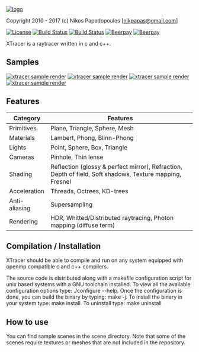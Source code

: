 [![logo](https://cdn.rawgit.com/4rknova/xtracer/develop/res/logo.svg)]()

Copyright 2010 - 2017 (c) Nikos Papadopoulos [nikpapas@gmail.com]

[![License](http://img.shields.io/:license-lgpl-blue.svg)](https://www.gnu.org/licenses/lgpl-3.0-standalone.html)
[![Build Status](https://travis-ci.org/4rknova/xtracer.svg?branch=develop)](https://travis-ci.org/4rknova/xtracer)
[![Build Status](https://travis-ci.org/4rknova/xtracer.svg?branch=master)](https://travis-ci.org/4rknova/xtracer)
[![Beerpay](https://beerpay.io/4rknova/xtracer/badge.svg?style=beer-square)](https://beerpay.io/4rknova/xtracer)
[![Beerpay](https://beerpay.io/4rknova/xtracer/make-wish.svg?style=flat-square)](https://beerpay.io/4rknova/xtracer?focus=wish)

XTracer is a raytracer written in c and c++.

Samples
-------
[![xtracer sample render](http://www.4rknova.com/xtracer/image/samples/0001.png)]()
[![xtracer sample render](http://www.4rknova.com/xtracer/image/samples/gi_2.png)]()
[![xtracer sample render](http://www.4rknova.com/xtracer/image/samples/gi_4.png)]()
[![xtracer sample render](http://www.4rknova.com/xtracer/image/samples/gi_5.png)]()

Features
--------
Category      | Features
--------------|-----------
Primitives    | Plane, Triangle, Sphere, Mesh
Materials     | Lambert, Phong, Blinn-Phong
Lights        | Point, Sphere, Box, Triangle
Cameras       | Pinhole, Thin lense
Shading       | Reflection (glossy & perfect mirror), Refraction, Depth of field, Soft shadows, Texture mapping, Fresnel
Acceleration  | Threads, Octrees, KD-trees
Anti-aliasing | Supersampling
Rendering     | HDR, Whitted/Distributed raytracing, Photon mapping (diffuse term)

Compilation / Installation
--------------------------

XTracer should be able to compile and run on any system equipped with openmp
compatible c and c++ compilers. 

The source code is distributed along with a makefile configuration script for
unix based systems with a GNU toolchain installed. To view all the available
configuration options type: ./configure --help. Once the configuration is done,
you can build the binary by typing: make -j. To install the binary in your system
type: make install. To uninstall type: make uninstall

How to use
----------
You can find sample scenes in the scene directory. Note that some of the 
scenes require textures or meshes that are not included in the repository.

